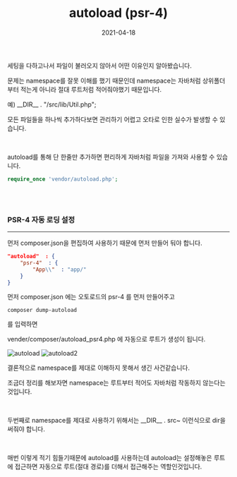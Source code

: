 ﻿---
title: "autoload (psr-4)"
excerpt: "autoload (psr-4)"

categories:
  - PHP
tags:
  - [PHP]

permalink: /PHP/php-autoload-psr4/

toc: true
toc_sticky: true

date: 2021-04-18
last_modified_at: 2021-04-18
---

세팅을 다하고나서 파일이 불러오지 않아서 어떤 이유인지 알아봤습니다.

문제는 namespace를 잘못 이해를 했기 때문인데 namespace는 자바처럼 상위폴더부터 적는게 아니라 절대 루트처럼 적어줘야했기 때문입니다.

예) \_\_DIR\_\_ . "/src/lib/Util.php";

모든 파일들을 하나씩 추가하다보면 관리하기 어렵고 오타로 인한 실수가 발생할 수 있습니다.

<br>

autoload를 통해 단 한줄만 추가하면 편리하게 자바처럼 파일을 가져와 사용할 수 있습니다.

```php
require_once 'vendor/autoload.php';
```
<br>
<br>

### PSR-4 자동 로딩 설정
---
먼저 composer.json을 편집하여 사용하기 때문에 먼저 만들어 둬야 합니다.
```json
"autoload"  : {
	"psr-4"  : {
		"App\\"  : "app/"
	}
}
```

먼저 composer.json 에는 오토로드의 psr-4 를 먼저 만들어주고
```
composer dump-autoload
```
를 입력하면

vender/composer/autoload_psr4.php 에 자동으로 루트가 생성이 됩니다.

![autoload](https://user-images.githubusercontent.com/66049273/114973745-04699280-9ebc-11eb-82c2-9c1542fb79a3.png)
![autoload2](https://user-images.githubusercontent.com/66049273/114973811-282cd880-9ebc-11eb-9a6a-cc3d97d3cedd.png)

결론적으로 namespace를 제대로 이해하지 못해서 생긴 사건같습니다.

조금더 정리를 해보자면 namespace는 루트부터 적어도 자바처럼 작동하지 않는다는 것입니다.

<br>  

두번째로 namespace를 제대로 사용하기 위해서는 \_\_DIR__ . src~ 이런식으로 dir을 써줘야 합니다.

  <br>

매번 이렇게 적기 힘들기때문에 autoload를 사용하는데 autoload는 설정해놓은 루트에 접근하면 자동으로 루트(절대 경로)를 더해서 접근해주는 역할인것입니다.
<!--stackedit_data:
eyJoaXN0b3J5IjpbLTE1MDkzOTAxMzksLTExOTcxMzgzNjZdfQ
==
-->